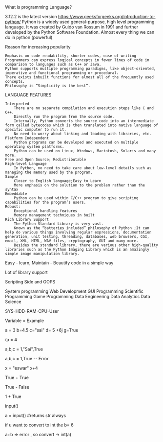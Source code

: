 What is programming Language?

3.12.2 is the latest version
https://www.geeksforgeeks.org/introduction-to-python/
Python is a widely used general-purpose, high level programming language. It was created by Guido van Rossum in 1991 and further developed by the Python Software Foundation.
Almost every thing we can do in python (powerful)

Reason for increasing popularity

    Emphasis on code readability, shorter codes, ease of writing
    Programmers can express logical concepts in fewer lines of code in comparison to languages such as C++ or Java.
    Python supports multiple programming paradigms, like object-oriented, imperative and functional programming or procedural.
    There exists inbuilt functions for almost all of the frequently used concepts.
    Philosophy is “Simplicity is the best”.

LANGUAGE FEATURES

    Interpreted
        There are no separate compilation and execution steps like C and C++.
        Directly run the program from the source code.
        Internally, Python converts the source code into an intermediate form called bytecodes which is then translated into native language of specific computer to run it.
        No need to worry about linking and loading with libraries, etc.
    Platform Independent
        Python programs can be developed and executed on multiple operating system platforms.
        Python can be used on Linux, Windows, Macintosh, Solaris and many more.
    Free and Open Source; Redistributable
    High-level Language
        In Python, no need to take care about low-level details such as managing the memory used by the program.
    Simple
        Closer to English language;Easy to Learn
        More emphasis on the solution to the problem rather than the syntax
    Embeddable
        Python can be used within C/C++ program to give scripting capabilities for the program’s users.
    Robust:
        Exceptional handling features
        Memory management techniques in built
    Rich Library Support
        The Python Standard Library is very vast.
        Known as the “batteries included” philosophy of Python ;It can help do various things involving regular expressions, documentation generation, unit testing, threading, databases, web browsers, CGI, email, XML, HTML, WAV files, cryptography, GUI and many more.
        Besides the standard library, there are various other high-quality libraries such as the Python Imaging Library which is an amazingly simple image manipulation library.

Easy - learn, Maintain - Beautify code in a simple way

Lot of library support

Scripting Side and OOPS

System programming
Web Development
GUI Programming
Scientific Programming
Game Programming
Data Engineering
Data Analytics
Data Science

SYS-HDD-RAM-CPU-User

Variable = Example

a = 3
b=4.5
c="sai"
d= 5 +6j
g=True

(a = 4

a,b,c = 1,"Sai",True

a,b,c = 1,True -- Error

x = "eswar"
x+4

True + True

True - False

1 + True

input()

a = input() #returns str always

if u want to convert to int the
b= 6

a+b => error , so convert -> int(a)
